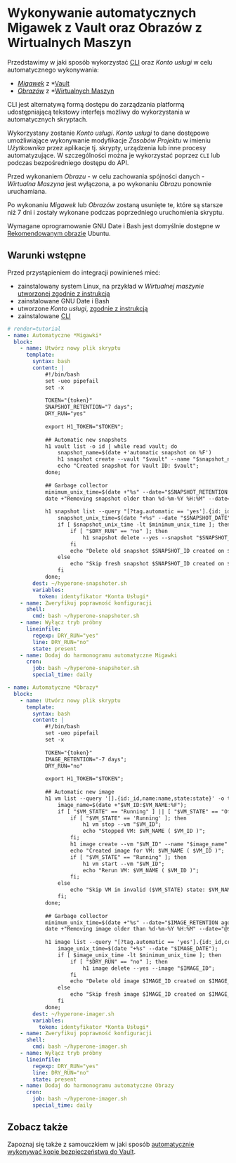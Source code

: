 # Wykonywanie automatycznych Migawek z Vault oraz Obrazów z Wirtualnych Maszyn

Przedstawimy w jaki sposób wykorzystać [CLI](/h1-cli) oraz *Konto usługi* w celu automatycznego wykonywania:

* *[Migawek](/resource/storage/snapshot.md)* z *[Vault](/resource/storage/vault.md)
* *[Obrazów](/resource/storage/image.md)* z *[Wirtualnych Maszyn](/resource/compute/virtual-machine.md)

CLI jest alternatywą formą dostępu do zarządzania platformą udostępniającą tekstowy interfejs możliwy do wykorzystania w automatycznych skryptach.

Wykorzystany zostanie *Konto usługi*. *Konto usługi* to dane dostępowe umożliwiające wykonywanie modyfikacje *Zasobów* *Projektu* w imieniu *Użytkownika* przez aplikacje tj. skrypty, urządzenia lub inne procesy automatyzujące. W szczególności można je wykorzystać poprzez ```CLI``` lub podczas bezpośredniego dostępu do API.

Przed wykonaniem *Obrazu* - w celu zachowania spójności danych - *Wirtualna Maszyna* jest wyłączona, a po wykonaniu *Obrazu* ponownie uruchamiana.

Po wykonaniu *Migawek* lub *Obrazów* zostaną usunięte te, które są starsze niż 7 dni i zostały wykonane podczas poprzedniego uruchomienia skryptu.

Wymagane oprogramowanie GNU Date i Bash jest domyślnie dostępne w [Rekomendowanym obrazie](/platform/recommended-images.md) Ubuntu.

## Warunki wstępne

Przed przystąpieniem do integracji powinieneś mieć:

* zainstalowany system Linux, na przykład w *Wirtualnej maszynie* [utworzonej zgodnie z instrukcją](/guide/compute/virtual-machine/creating.md)
* zainstalowane GNU Date i Bash
* utworzone *Konto usługi*, [zgodnie z instrukcją](/guide/platform/project/add-service-account.md)
* zainstalowane [CLI](/h1-cli)

```yaml
# render=tutorial
- name: Automatyczne *Migawki*
  block:
    - name: Utwórz nowy plik skryptu
      template:
        syntax: bash
        content: | 
            #!/bin/bash
            set -ueo pipefail
            set -x
            
            TOKEN="{token}"
            SNAPSHOT_RETENTION="7 days";
            DRY_RUN="yes"
            
            export H1_TOKEN="$TOKEN";
            
            ## Automatic new snapshots
            h1 vault list -o id | while read vault; do
                snapshot_name=$(date +'automatic snapshot on %F')
                h1 snapshot create --vault "$vault" --name "$snapshot_name" --tag automatic=yes;
                echo "Created snapshot for Vault ID: $vault";
            done;
            
            ## Garbage collector
            minimum_unix_time=$(date +"%s" --date="$SNAPSHOT_RETENTION ago")
            date +"Removing snapshot older than %d-%m-%Y %H:%M" --date="@$minimum_unix_time";
            
            h1 snapshot list --query "[?tag.automatic == 'yes'].{id:_id,createdOn:createdOn}" -o tsv | while read SNAPSHOT_ID SNAPSHOT_DATE; do
                snapshot_unix_time=$(date "+%s" --date "$SNAPSHOT_DATE");
                if [ $snapshot_unix_time -lt $minimum_unix_time ]; then
                    if [ "$DRY_RUN" == "no" ]; then
                        h1 snapshot delete --yes --snapshot "$SNAPSHOT_ID";
                    fi
                    echo "Delete old snapshot $SNAPSHOT_ID created on $SNAPSHOT_DATE"
                else
                    echo "Skip fresh snapshot $SNAPSHOT_ID created on $SNAPSHOT_DATE";
                fi
            done;
        dest: ~/hyperone-snapshoter.sh
        variables:
          token: identyfikator *Konta Usługi*
    - name: Zweryfikuj poprawność konfiguracji
      shell:
        cmd: bash ~/hyperone-snapshoter.sh
    - name: Wyłącz tryb próbny
      lineinfile:
        regexp: DRY_RUN="yes"
        line: DRY_RUN="no"
        state: present
    - name: Dodaj do harmonogramu automatyczne Migawki
      cron:
        job: bash ~/hyperone-snapshoter.sh
        special_time: daily

- name: Automatyczne *Obrazy*
  block:
    - name: Utwórz nowy plik skryptu
      template:
        syntax: bash
        content: | 
            #!/bin/bash
            set -ueo pipefail
            set -x
            
            TOKEN="{token}"
            IMAGE_RETENTION="-7 days";
            DRY_RUN="no"
            
            export H1_TOKEN="$TOKEN";
            
            ## Automatic new image
            h1 vm list --query '[].{id:_id,name:name,state:state}' -o tsv | while read VM_ID VM_NAME VM_STATE; do
                image_name=$(date +"$VM_ID:$VM_NAME:%F");
                if [ "$VM_STATE" == "Running" ] || [ "$VM_STATE" == "Off" ]; then
                    if [ "$VM_STATE" == 'Running' ]; then
                        h1 vm stop --vm "$VM_ID";
                        echo "Stopped VM: $VM_NAME ( $VM_ID )";
                    fi;
                    h1 image create --vm "$VM_ID" --name "$image_name" --tag automatic=yes;
                    echo "Created image for VM: $VM_NAME ( $VM_ID )";
                    if [ "$VM_STATE" == "Running" ]; then
                        h1 vm start --vm "$VM_ID";
                        echo "Rerun VM: $VM_NAME ( $VM_ID )";
                    fi;
                else
                    echo "Skip VM in invalid ($VM_STATE) state: $VM_NAME ( $VM_ID )";
                fi;
            done;
            
            ## Garbage collector
            minimum_unix_time=$(date +"%s" --date="$IMAGE_RETENTION ago")
            date +"Removing image older than %d-%m-%Y %H:%M" --date="@$minimum_unix_time";
            
            h1 image list --query "[?tag.automatic == 'yes'].{id:_id,createdOn:createdOn}" -o tsv | while read IMAGE_ID IMAGE_DATE; do
                image_unix_time=$(date "+%s" --date "$IMAGE_DATE");
                if [ $image_unix_time -lt $minimum_unix_time ]; then
                    if [ "$DRY_RUN" == "no" ]; then
                        h1 image delete --yes --image "$IMAGE_ID";
                    fi
                    echo "Delete old image $IMAGE_ID created on $IMAGE_DATE"
                else
                    echo "Skip fresh image $IMAGE_ID created on $IMAGE_DATE";
                fi
            done;
        dest: ~/hyperone-imager.sh
        variables:
          token: identyfikator *Konta Usługi*
    - name: Zweryfikuj poprawność konfiguracji
      shell:
        cmd: bash ~/hyperone-imager.sh
    - name: Wyłącz tryb próbny
      lineinfile:
        regexp: DRY_RUN="yes"
        line: DRY_RUN="no"
        state: present
    - name: Dodaj do harmonogramu automatyczne Obrazy
      cron:
        job: bash ~/hyperone-imager.sh
        special_time: daily
```

## Zobacz także

Zapoznaj się także z samouczkiem w jaki sposób [automatycznie wykonywać kopie bezpieczeństwa do Vault](/tutorials/vault/rsync.md).